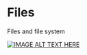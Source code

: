 # Files
Files and file system

[![IMAGE ALT TEXT HERE](https://img.youtube.com/vi/eQGBS15vUac/0.jpg)](https://www.youtube.com/watch?v=eQGBS15vUac)
